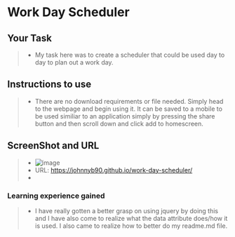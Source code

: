 # Work Day Scheduler

## Your Task
> * My task here was to create a scheduler that could be used day to day to plan out a work day.
> 
## Instructions to use
> * There are no download requirements or file needed. Simply head to the webpage and begin using it. It can be saved to a mobile to be used similiar to an application simply by pressing the share button and then scroll down and click add to homescreen.

## ScreenShot and URL
> * ![image](https://user-images.githubusercontent.com/117334322/221383834-c04feba0-7bff-4b43-93ed-3e7ee975b4f2.png)
> * URL: https://johnnyb90.github.io/work-day-scheduler/
> * 

### Learning experience gained
> * I have really gotten a better grasp on using jquery by doing this and I have also come to realize what the data attribute does/how it is used. I also came to realize how to better do my readme.md file. 


